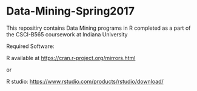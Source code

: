 # Data-Mining-Spring2017

This repositiry contains Data Mining programs in R completed as a part of the CSCI-B565 coursework at Indiana University

Required Software:

R available at https://cran.r-project.org/mirrors.html 

or 

R studio: https://www.rstudio.com/products/rstudio/download/
